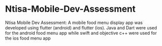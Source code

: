 # Ntisa-Mobile-Dev-Assessment
Ntisa Mobile Dev Assessment: A mobile food menu display app was developed using flutter (android) and flutter (ios).
Java and Dart were used for the android food menu app while swift and objective c++ were used for the ios food menu app

